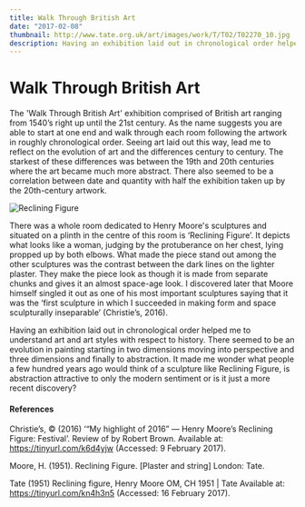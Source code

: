 ```yaml
---
title: Walk Through British Art
date: "2017-02-08"
thumbnail: http://www.tate.org.uk/art/images/work/T/T02/T02270_10.jpg
description: Having an exhibition laid out in chronological order helped me to understand art and art styles in respect to history
---
```


# Walk Through British Art

The 'Walk Through British Art' exhibition comprised of British art ranging from 1540’s right up until the 21st century. As the name suggests you are able to start at one end and walk through each room following the artwork in roughly chronological order. Seeing art laid out this way, lead me to reflect on the evolution of art and the differences century to century. The starkest of these differences was between the 19th and 20th centuries where the art became much more abstract. There also seemed to be a correlation between date and quantity with half the exhibition taken up by the 20th-century artwork.

![Reclining Figure](http://www.tate.org.uk/art/images/work/T/T02/T02270_10.jpg)

There was a whole room dedicated to Henry Moore's sculptures and situated on a plinth in the centre of this room is ‘Reclining Figure’. It depicts what looks like a woman, judging by the protuberance on her chest, lying propped up by both elbows. What made the piece stand out among the other sculptures was the contrast between the dark lines on the lighter plaster. They make the piece look as though it is made from separate chunks and gives it an almost space-age look. I discovered later that Moore himself singled it out as one of his most important sculptures saying that it was the ‘first sculpture in which I succeeded in making form and space sculpturally inseparable’ (Christie’s, 2016).

Having an exhibition laid out in chronological order helped me to understand art and art styles with respect to history. There seemed to be an evolution in painting starting in two dimensions moving into perspective and three dimensions and finally to abstraction. It made me wonder what people a few hundred years ago would think of a sculpture like Reclining Figure, is abstraction attractive to only the modern sentiment or is it just a more recent discovery?

#### References

Christie’s, © (2016) ‘“My highlight of 2016” — Henry Moore’s Reclining Figure: Festival’. Review of by Robert Brown. Available at: https://tinyurl.com/k6d4yjw (Accessed: 9 February 2017).

Moore, H. (1951). Reclining Figure. [Plaster and string] London: Tate.

Tate (1951) Reclining figure, Henry Moore OM, CH 1951 | Tate Available at: https://tinyurl.com/kn4h3n5 (Accessed: 16 February 2017).
